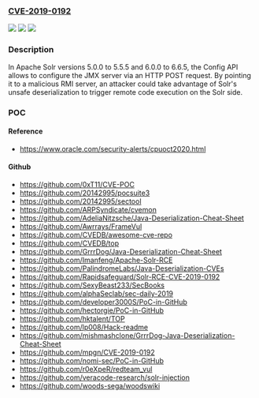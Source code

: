 ### [CVE-2019-0192](https://cve.mitre.org/cgi-bin/cvename.cgi?name=CVE-2019-0192)
![](https://img.shields.io/static/v1?label=Product&message=Apache%20Solr&color=blue)
![](https://img.shields.io/static/v1?label=Version&message=n%2Fa&color=blue)
![](https://img.shields.io/static/v1?label=Vulnerability&message=Deserialization%20of%20Untrusted%20Data&color=brighgreen)

### Description

In Apache Solr versions 5.0.0 to 5.5.5 and 6.0.0 to 6.6.5, the Config API allows to configure the JMX server via an HTTP POST request. By pointing it to a malicious RMI server, an attacker could take advantage of Solr's unsafe deserialization to trigger remote code execution on the Solr side.

### POC

#### Reference
- https://www.oracle.com/security-alerts/cpuoct2020.html

#### Github
- https://github.com/0xT11/CVE-POC
- https://github.com/20142995/pocsuite3
- https://github.com/20142995/sectool
- https://github.com/ARPSyndicate/cvemon
- https://github.com/AdeliaNitzsche/Java-Deserialization-Cheat-Sheet
- https://github.com/Awrrays/FrameVul
- https://github.com/CVEDB/awesome-cve-repo
- https://github.com/CVEDB/top
- https://github.com/GrrrDog/Java-Deserialization-Cheat-Sheet
- https://github.com/Imanfeng/Apache-Solr-RCE
- https://github.com/PalindromeLabs/Java-Deserialization-CVEs
- https://github.com/Rapidsafeguard/Solr-RCE-CVE-2019-0192
- https://github.com/SexyBeast233/SecBooks
- https://github.com/alphaSeclab/sec-daily-2019
- https://github.com/developer3000S/PoC-in-GitHub
- https://github.com/hectorgie/PoC-in-GitHub
- https://github.com/hktalent/TOP
- https://github.com/lp008/Hack-readme
- https://github.com/mishmashclone/GrrrDog-Java-Deserialization-Cheat-Sheet
- https://github.com/mpgn/CVE-2019-0192
- https://github.com/nomi-sec/PoC-in-GitHub
- https://github.com/r0eXpeR/redteam_vul
- https://github.com/veracode-research/solr-injection
- https://github.com/woods-sega/woodswiki

